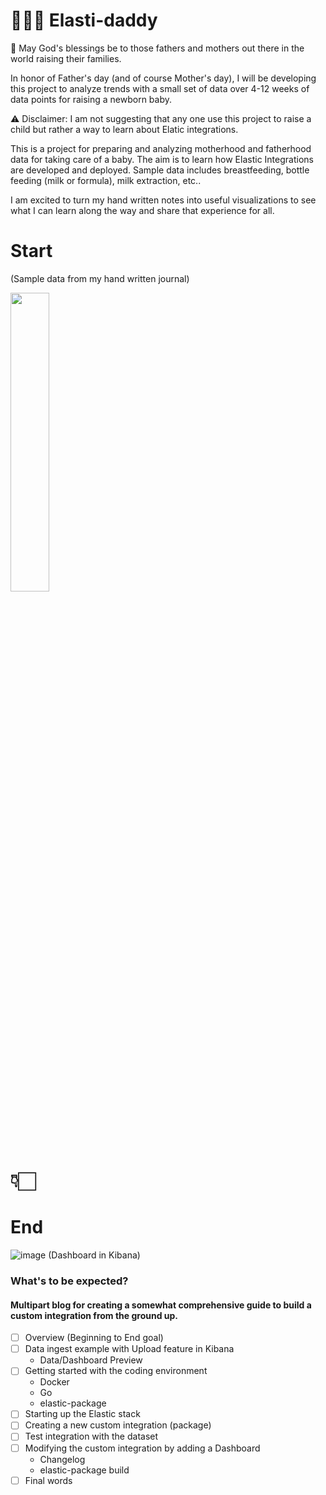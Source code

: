 # 👨🏻‍🍼 Elasti-daddy
🙏 May God's blessings be to those fathers and mothers out there in the world raising their families.  

In honor of Father's day (and of course Mother's day), I will be developing this project to analyze trends with a small set of data over 4-12 weeks of data points for raising a newborn baby. 

⚠️ Disclaimer: I am not suggesting that any one use this project to raise a child but rather a way to learn about Elatic integrations.

This is a project for preparing and analyzing motherhood and fatherhood data for taking care of a baby. The aim is to learn how Elastic Integrations are developed and deployed. Sample data includes breastfeeding, bottle feeding (milk or formula), milk extraction, etc..

I am excited to turn my hand written notes into useful visualizations to see what I can learn along the way and share that experience for all.

# Start
(Sample data from my hand written journal)

<img src="https://github.com/nicpenning/Elasti-daddy/assets/5582679/53e5aaa5-de3e-4469-ab25-5b2247ae9f92" width=35% height=35%>

# 👇🏻

# End
![image](https://github.com/nicpenning/Elasti-daddy/assets/5582679/a2878f25-26ff-4bf5-a720-64be9b6d69e2)
(Dashboard in Kibana)
### What's to be expected?
#### Multipart blog for creating a somewhat comprehensive guide to build a custom integration from the ground up. 
- [ ] Overview (Beginning to End goal)
- [ ] Data ingest example with Upload feature in Kibana
  - Data/Dashboard Preview
- [ ] Getting started with the coding environment
  - Docker
  - Go
  - elastic-package
- [ ] Starting up the Elastic stack
- [ ] Creating a new custom integration (package)
- [ ] Test integration with the dataset
- [ ] Modifying the custom integration by adding a Dashboard
  - Changelog
  - elastic-package build
- [ ] Final words
